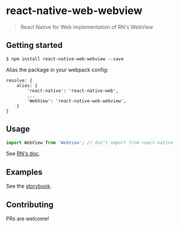 # react-native-web-webview
> React Native for Web implementation of RN's WebView

## Getting started
`$ npm install react-native-web-webview --save`

Alias the package in your webpack config:

```
resolve: {
    alias: {
        'react-native': 'react-native-web',
        ...
        'WebView': 'react-native-web-webview',
    }
}
```

## Usage
```js
import WebView from 'WebView'; // don't import from react-native
```

See [RN's doc](https://facebook.github.io/react-native/docs/webview.html).

## Examples
See the [storybook](https://react-native-web-community.github.io/react-native-web-webview/storybook).

## Contributing
PRs are welcome!
